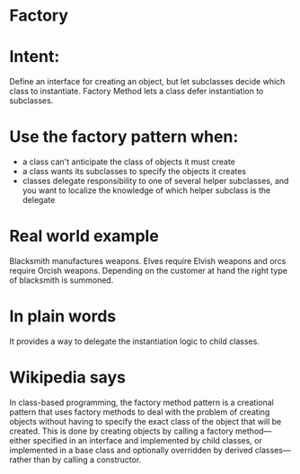 ﻿# Factory

# Intent:

Define an interface for creating an object, but let subclasses decide which class to instantiate. Factory Method lets a class defer instantiation to subclasses.

# Use the factory pattern when:

 - a class can't anticipate the class of objects it must create
 - a class wants its subclasses to specify the objects it creates
 - classes delegate responsibility to one of several helper subclasses, and you want to localize the knowledge of which helper subclass is the delegate
  
# Real world example

Blacksmith manufactures weapons. Elves require Elvish weapons and orcs require Orcish weapons. Depending on the customer at hand the right type of blacksmith is summoned.

# In plain words

It provides a way to delegate the instantiation logic to child classes.

# Wikipedia says

In class-based programming, the factory method pattern is a creational pattern that uses factory methods to deal with the problem of creating objects without having to specify the exact class of the object that will be created. This is done by creating objects by calling a factory method—either specified in an interface and implemented by child classes, or implemented in a base class and optionally overridden by derived classes—rather than by calling a constructor.